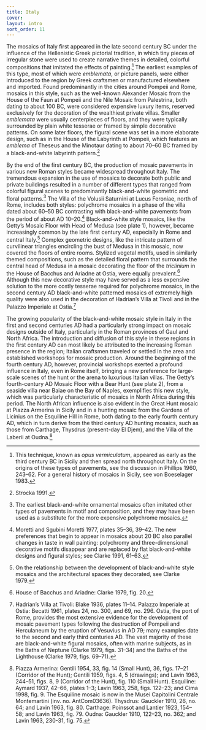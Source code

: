 ```yaml
---
title: Italy
cover:
layout: intro
sort_order: 11
---
```

The mosaics of Italy first appeared in the late second century BC under the influence of the Hellenistic Greek pictorial tradition, in which tiny pieces of irregular stone were used to create narrative themes in detailed, colorful compositions that imitated the effects of painting.[^1] The earliest examples of this type, most of which were <span class="popup definition" id="def_emblemata">*emblemata*</span>, or picture panels, were either introduced to the region by Greek craftsmen or manufactured elsewhere and imported. Found predominantly in the cities around <span class="popup location" id="loc_21352">Pompeii</span> and <span class="popup location" id="loc_1438">Rome</span>, mosaics in this style, such as the well-known <span class="popup pic" id="pic_52">Alexander Mosaic</span> from the House of the Faun at Pompeii and the <span class="popup pic" id="pic_53">Nile Mosaic</span> from <span class="popup location" id="loc_16776">Palestrina</span>, both dating to about 100 BC, were considered expensive luxury items, reserved exclusively for the decoration of the wealthiest private villas. Smaller *emblemata* were usually centerpieces of floors, and they were typically surrounded by plain white tesserae or framed by simple decorative patterns. On some later floors, the figural scene was set in a more elaborate design, such as in the House of the Labyrinth at Pompeii, which features an *emblema* of Theseus and the Minotaur dating to about 70–60 BC framed by a black-and-white labyrinth pattern.[^2]

By the end of the first century BC, the production of mosaic pavements in various new Roman styles became widespread throughout Italy. The tremendous expansion in the use of mosaics to decorate both public and private buildings resulted in a number of different types that ranged from colorful figural scenes to predominantly black-and-white geometric and floral patterns.[^3] The Villa of the Volusii Saturnini at <span class="popup location" id="loc_21339">Lucus Feroniae</span>, north of Rome, includes both styles: polychrome mosaics in a phase of the villa dated about 60–50 BC contrasting with black-and-white pavements from the period of about AD 10–20.[^4] Black-and-white style mosaics, like the Getty’s Mosaic Floor with Head of Medusa (see plate 1), however, became increasingly common by the late first century AD, especially in Rome and central Italy.[^5] Complex geometric designs, like the intricate pattern of curvilinear triangles encircling the bust of Medusa in this mosaic, now covered the floors of entire rooms. Stylized vegetal motifs, used in similarly themed compositions, such as the detailed floral pattern that surrounds the central head of Medusa in a mosaic decorating the floor of the <span class="popup definition" id="def_triclinium">*triclinium*</span> in the House of Bacchus and Ariadne at <span class="popup location" id="loc_15960">Ostia</span>, were equally prevalent.[^6] Although this new decorative style may have served as a less expensive solution to the more costly tesserae required for polychrome mosaics, in the second century AD black-and-white patterned mosaics of extremely high quality were also used in the decoration of <span class="popup pic" id="pic_54">Hadrian’s Villa</span> at Tivoli and in the <span class="popup pic" id="pic_55">Palazzo Imperiale</span> at Ostia.[^7]

The growing popularity of the black-and-white mosaic style in Italy in the first and second centuries AD had a particularly strong impact on mosaic designs outside of Italy, particularly in the Roman provinces of Gaul and North Africa. The introduction and diffusion of this style in these regions in the first century AD can most likely be attributed to the increasing Roman presence in the region; Italian craftsmen traveled or settled in the area and established workshops for mosaic production. Around the beginning of the fourth century AD, however, provincial workshops exerted a profound influence in Italy, even in Rome itself, bringing a new preference for large-scale scenes of the hunt or the arena to luxurious Italian villas. The Getty’s fourth-century AD Mosaic Floor with a Bear Hunt (see plate 2), from a seaside villa near Baiae on the Bay of Naples, exemplifies this new style, which was particularly characteristic of mosaics in North Africa during this period. The North African influence is also evident in the <span class="popup pic" id="pic_56">Great Hunt mosaic</span> at <span class="popup location" id="loc_21305">Piazza Armerina</span> in Sicily and in a hunting mosaic from the <span class="popup pic" id="pic_08">Gardens of Licinius</span> on the Esquiline Hill in Rome, both dating to the early fourth century AD, which in turn derive from the third century AD <span class="popup pic" id="pic_57">hunting mosaics</span>, such as those from <span class="popup location" id="loc_15897">Carthage</span>, <span class="popup location" id="loc_21592">Thysdrus</span> (present-day El Djem), and the Villa of the Laberii at <span class="popup location" id="loc_21602">Oudna</span>.[^8]

[^1]: This technique, known as <span class="popup definition" id="def_opus-vermiculatum">*opus vermiculatum*</span>, appeared as early as the third century BC in Sicily and then spread north throughout Italy. On the origins of these types of pavements, see the discussion in Phillips 1960, 243–62. For a general history of mosaics in Sicily, see von Boeselager 1983.

[^2]: Strocka 1991.

[^3]: The earliest black-and-white ornamental mosaics often imitated other types of pavements in motif and composition, and they may have been used as a substitute for the more expensive polychrome mosaics.

[^4]: Moretti and Sgubini Moretti 1977, plates 35–36, 39–42. The new preferences that begin to appear in mosaics about 20 BC also parallel changes in taste in wall painting: polychromy and three-dimensional decorative motifs disappear and are replaced by flat black-and-white designs and figural styles; see Clarke 1991, 61–63.

[^5]: On the relationship between the development of black-and-white style mosaics and the architectural spaces they decorated, see Clarke 1979.

[^6]: House of Bacchus and Ariadne: Clarke 1979, fig. 20.

[^7]: Hadrian’s Villa at Tivoli: Blake 1936, plates 11–14. Palazzo Imperiale at Ostia: Becatti 1961, plates 24, no. 300, and 69, no. 296. Ostia, the port of Rome, provides the most extensive evidence for the development of mosaic pavement types following the destruction of Pompeii and Herculaneum by the eruption of Vesuvius in AD 79; many examples date to the second and early third centuries AD. The vast majority of these are black-and-white figural mosaics, often with marine subjects, as in the Baths of Neptune (Clarke 1979, figs. 31–34) and the Baths of the Lighthouse (Clarke 1979, figs. 69–71).

[^8]: Piazza Armerina: Gentili 1954, 33, fig. 14 (Small Hunt), 36, figs. 17–21 (Corridor of the Hunt); Gentili 1959, figs. 4, 5 (drawings); and Lavin 1963, 244–51, figs. 8, 9 (Corridor of the Hunt), fig. 110 (Small Hunt). Esquiline: Aymard 1937, 42–66, plates 1–3; Lavin 1963, 258, figs. 122–23; and Cima 1998, fig. 9. The Esquiline mosaic is now in the Musei Capitolini Centrale Montemartini (inv. no. AntCom03636). Thysdrus: Gauckler 1910, 26, no. 64; and Lavin 1963, fig. 80. Carthage: Poinssot and Lantier 1923, 154–58; and Lavin 1963, fig. 79. Oudna: Gauckler 1910, 122–23, no. 362; and Lavin 1963, 230-31, fig. 75.
